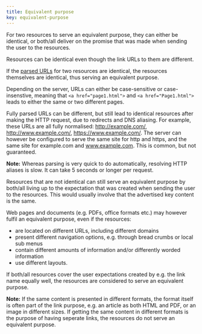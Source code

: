 ```yaml
---
title: Equivalent purpose 
key: equivalent-purpose 
---
```


For two resources to serve an equivalent purpose, they can either be identical, or both/all deliver on the promise that was made when sending the user to the resources.

Resources can be identical even though the link URLs to them are different. 

If the [parsed URLs](https://www.w3.org/TR/html52/infrastructure.html#parsing-urls) for two resources are identical, the resources themselves are identical, thus serving an equivalent purpose. 

Depending on the server, URLs can either be case-sensitive or case-insenstive, meaning that `<a href="page1.html">` and `<a href="Page1.html">` leads to either the same or two different pages.

Fully parsed URLs can be different, but still lead to identical resources after making the HTTP request, due to redirects and DNS aliasing. For example, these URLs are all fully normalised: http://example.com/, http://www.example.com/, https://www.example.com/. The server can however be configured to serve the same site for http and https, and the same site for example.com and www.example.com. This is common, but not guaranteed. 

**Note:** Whereas parsing is very quick to do automatically, resolving HTTP aliases is slow. It can take 5 seconds or longer per request. 

Resources that are not identical can still serve an equivalent purpose by both/all living up to the expectation that was created when sending the user to the resources. This would usually involve that the advertised key content is the same.  

Web pages and documents (e.g. PDFs, office formats etc.) may however fulfil an equivalent purpose, even if the resources:
* are located on different URLs, including different domains
* present different navigation options, e.g. through bread crumbs or local sub menus
* contain different amounts of information and/or differently worded information
* use different layouts.

If both/all resources cover the user expectations created by e.g. the link name equally well, the resources are considered to serve an equivalent purpose. 

**Note:** If the same content is presented in different formats, the format itself is often part of the link purpose, e.g. an article as both HTML and PDF, or an image in different sizes. If getting the same content in different formats is the purpose of having seperate links, the resources do not serve an equivalent purpose.

